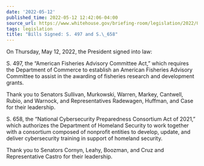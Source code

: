 ```yaml
---
date: '2022-05-12'
published_time: 2022-05-12 12:42:06-04:00
source_url: https://www.whitehouse.gov/briefing-room/legislation/2022/05/12/bills-signed-s-497-and-s-658/
tags: legislation
title: "Bills Signed: S. 497 and S.\_658"
---
```

 
On Thursday, May 12, 2022, the President signed into law:

S. 497, the “American Fisheries Advisory Committee Act,” which requires
the Department of Commerce to establish an American Fisheries Advisory
Committee to assist in the awarding of fisheries research and
development grants.

Thank you to Senators Sullivan, Murkowski, Warren, Markey, Cantwell,
Rubio, and Warnock, and Representatives Radewagen, Huffman, and Case for
their leadership.

S. 658, the “National Cybersecurity Preparedness Consortium Act of
2021,” which authorizes the Department of Homeland Security to work
together with a consortium composed of nonprofit entities to develop,
update, and deliver cybersecurity training in support of homeland
security.

Thank you to Senators Cornyn, Leahy, Boozman, and Cruz and
Representative Castro for their leadership.
